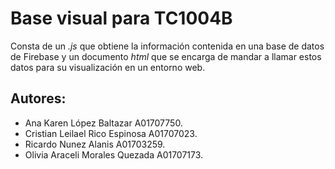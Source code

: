 # Base visual para TC1004B

Consta de un *.js* que obtiene la información contenida en una base de datos de Firebase y un documento *html* que se encarga de mandar a llamar estos datos para su visualización en un entorno web.

## Autores:
* Ana Karen López Baltazar A01707750.
* Cristian Leilael Rico Espinosa A01707023.
* Ricardo Nunez Alanis A01703259.
* Olivia Araceli Morales Quezada A01707173.
